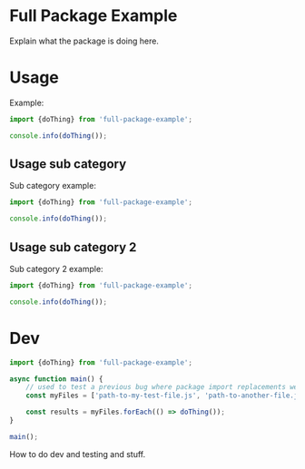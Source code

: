 # Full Package Example

Explain what the package is doing here.

# Usage

<!-- this comment has no links -->

Example:

<!-- example-link: src/readme-examples/index-filename-import.example.ts -->

```TypeScript
import {doThing} from 'full-package-example';

console.info(doThing());
```

## Usage sub category

Sub category example:

<!-- example-link: src/readme-examples/no-index-filename-import.example.ts -->

```TypeScript
import {doThing} from 'full-package-example';

console.info(doThing());
```

## Usage sub category 2

Sub category 2 example:

<!-- example-link: src/readme-examples/no-trailing-slash-import.example.ts -->

```TypeScript
import {doThing} from 'full-package-example';

console.info(doThing());
```

# Dev

<!-- example-link: src/readme-examples/with-string-array.example.ts -->

```TypeScript
import {doThing} from 'full-package-example';

async function main() {
    // used to test a previous bug where package import replacements were too loose
    const myFiles = ['path-to-my-test-file.js', 'path-to-another-file.js'];

    const results = myFiles.forEach(() => doThing());
}

main();
```

How to do dev and testing and stuff.
